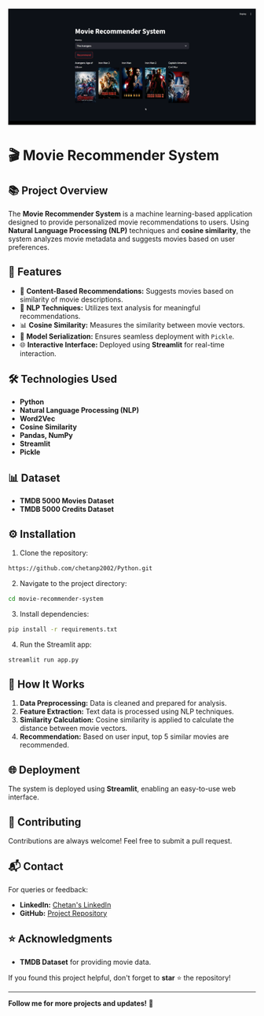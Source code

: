 ![My Image](https://raw.githubusercontent.com/chetanp2002/images/main/movies_recommendation.png)

# 🎬 Movie Recommender System

## 📚 Project Overview
The **Movie Recommender System** is a machine learning-based application designed to provide personalized movie recommendations to users. Using **Natural Language Processing (NLP)** techniques and **cosine similarity**, the system analyzes movie metadata and suggests movies based on user preferences.

## 🚀 Features
- 🎥 **Content-Based Recommendations:** Suggests movies based on similarity of movie descriptions.
- 🧠 **NLP Techniques:** Utilizes text analysis for meaningful recommendations.
- 📊 **Cosine Similarity:** Measures the similarity between movie vectors.
- 💾 **Model Serialization:** Ensures seamless deployment with `Pickle`.
- 🌐 **Interactive Interface:** Deployed using **Streamlit** for real-time interaction.

## 🛠️ Technologies Used
- **Python**
- **Natural Language Processing (NLP)**
- **Word2Vec**
- **Cosine Similarity**
- **Pandas, NumPy**
- **Streamlit**
- **Pickle**

## 📊 Dataset
- **TMDB 5000 Movies Dataset**
- **TMDB 5000 Credits Dataset**

## ⚙️ Installation
1. Clone the repository:
```bash
https://github.com/chetanp2002/Python.git
```
2. Navigate to the project directory:
```bash
cd movie-recommender-system
```
3. Install dependencies:
```bash
pip install -r requirements.txt
```
4. Run the Streamlit app:
```bash
streamlit run app.py
```

## 📝 How It Works
1. **Data Preprocessing:** Data is cleaned and prepared for analysis.
2. **Feature Extraction:** Text data is processed using NLP techniques.
3. **Similarity Calculation:** Cosine similarity is applied to calculate the distance between movie vectors.
4. **Recommendation:** Based on user input, top 5 similar movies are recommended.

## 🌐 Deployment
The system is deployed using **Streamlit**, enabling an easy-to-use web interface.

## 🤝 Contributing
Contributions are always welcome! Feel free to submit a pull request.

## 📬 Contact
For queries or feedback:
- **LinkedIn:** [Chetan's LinkedIn](https://www.linkedin.com/in/data-scientist-chetan)
- **GitHub:** [Project Repository](https://github.com/chetanp2002/Python.git)

## ⭐ Acknowledgments
- **TMDB Dataset** for providing movie data.

If you found this project helpful, don't forget to **star** ⭐ the repository!

---
**Follow me for more projects and updates!** 🚀
